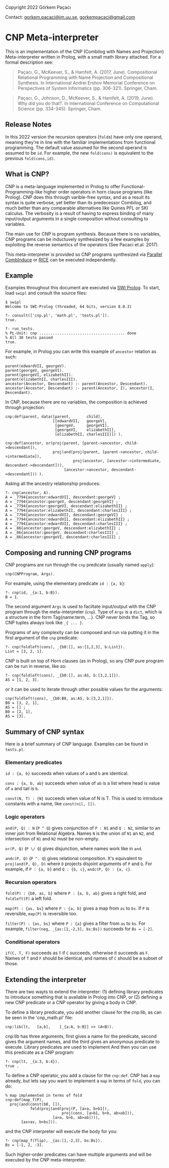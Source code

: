 Copyright 2022 Görkem Paçacı

Contact: gorkem.pacaci@im.uu.se, gorkempacaci@gmail.com

# CNP Meta-interpreter

This is an implementation of the CNP (Combilog with Names and Projection) Meta-interpreter written in Prolog, with a small math library attached. For a formal description see:

> Paçacı, G., McKeever, S., & Hamfelt, A. (2017, June). Compositional Relational Programming with Name Projection and Compositional Synthesis. In International Andrei Ershov Memorial Conference on Perspectives of System Informatics (pp. 306-321). Springer, Cham.

> Paçacı, G., Johnson, D., McKeever, S., & Hamfelt, A. (2019, June). Why did you do that?. In International Conference on Computational Science (pp. 334-345). Springer, Cham.

## Release Notes

In this 2022 version the recursion operators (`fold`s) have only one operand, meaning they're in line with the familiar implementations from functional programming. The default value assumed for the second operand is assumed to be `id`. For example, the new `fold(cons)` is equivalent to the previous `fold(cons,id)`. 

## What is CNP?

CNP is a meta-language implemented in Prolog to offer Functional-Programming-like higher order operators in horn clause programs (like Prolog). CNP does this through varible-free syntax, and as a result its syntax is quite verbose, yet better than its predecessor Combilog, and much better than any comparable alternatives like Quines PFL or SKI calculus. The verbosity is a result of having to express binding of many input/output arguments in a single composition without consulting to variables.

The main use for CNP is program synthesis. Because there is no variables, CNP programs can be inductuvely synthesized by a few examples by exploiting the reverse semantics of the operators (See Pacaci et.al. 2017).

This meta-interpreter is provided so CNP programs synthesized via [Parallel CombInduce](https://github.com/gorkempacaci/CombInduce) or [RICE](https://github.com/UppsalaIM/rice) can be executed independently.

## Example

Examples throughout this document are executed via [SWI Prolog](https://www.swi-prolog.org). To start, load `swipl` and consult the source files:
```
$ swipl
Welcome to SWI-Prolog (threaded, 64 bits, version 8.0.3)

?- consult(['cnp.pl', 'math.pl', 'tests.pl']).
true.

?- run_tests.
% PL-Unit: cnp ...................................... done
% All 38 tests passed
true.
```

For example, in Prolog you can write this example of `ancestor` relation as such:

```
parent(edwardVII, georgeV).
parent(georgeV, georgeVI).
parent(georgeVI, elizabethII).
parent(elizabethII, charlesIII).
ancestor(Ancestor, Descendant) :- parent(Ancestor, Descendant).
ancestor(Ancestor, Descendant) :- parent(Ancestor, I), ancestor(I, Descendant).
```

In CNP, because there are no variables, the composition is achieved through projection:
```
cnp:def(parent, data([parent,       child],
                     [[edwardVII,   georgeV],
                      [georgeV,     georgeVI],
                      [georgeVI,    elizabethII],
                      [elizabethII, charlesIII]]) ).

cnp:def(ancestor, or(proj(parent, [parent->ancestor, child->descendant]),
                     proj(and(proj(parent, [parent->ancestor, child->intermediate]),
                              proj(ancestor, [ancestor->intermediate, descendant->descendant])),
                          [ancestor->ancestor, descendant->descendant])) ).
```

Asking all the ancestry relationship produces:
```
?- cnp(ancestor, A).
A = _7794{ancestor:edwardVII, descendant:georgeV} ;
A = _7794{ancestor:georgeV, descendant:georgeVI} ;
A = _7794{ancestor:georgeVI, descendant:elizabethII} ;
A = _7794{ancestor:elizabethII, descendant:charlesIII} ;
A = _7794{ancestor:edwardVII, descendant:georgeVI} ;
A = _7794{ancestor:edwardVII, descendant:elizabethII} ;
A = _7794{ancestor:edwardVII, descendant:charlesIII} ;
A = _86{ancestor:georgeV, descendant:elizabethII} ;
A = _86{ancestor:georgeV, descendant:charlesIII} ;
A = _86{ancestor:georgeVI, descendant:charlesIII} ;
```

## Composing and running CNP programs

CNP programs are run through the `cnp` predicate (usually named `apply`):
```
cnp(CNPProgram, Args).
```

For example, using the elementary predicate `id : {a, b}`:
```
?- cnp(id, _{a:1, b:B}).
B = 1.
```

The second argument `Args` is used to faciltate input/output with the CNP program through the meta-interpreter (`cnp`). Type of `Args` is a `dict`, which is a structure in the form Tag{name:term, ...}. CNP never binds the Tag, so CNP tuples always look like `_{ ... }`.

Programs of any complexity can be composed and run via putting it in the first argument of the `cnp` predicate:
```
?- cnp(foldleft(cons), _{b0:[], as:[1,2,3], b:List}).
List = [3, 2, 1].
```

CNP is built on top of Horn clauses (as in Prolog), so any CNP pure program can be run in reverse, like so:
```
?- cnp(foldleft(cons), _{b0:[], as:AS, b:[3,2,1]}).
AS = [1, 2, 3].
```

or it can be used to iterate through other possible values for the arguments:
```
cnp(foldleft(cons), _{b0:B0, as:AS, b:[3,2,1]}).
B0 = [3, 2, 1],
AS = [] ;
B0 = [2, 1],
AS = [3].
```

## Summary of CNP syntax

Here is a brief summary of CNP language. Examples can be found in `tests.pl`. 

### Elementary predicates
`id : {a, b}` succeeds when values of `a` and `b` are identical. 

`cons : {a, b, ab}` succeeds when value of `ab` is a list where head is value of `a` and tail is `b`.

`const(N, T) : {N}` succeeds when value of N is T. This is used to introduce constants with a name, like `const(nil, [])`.

### Logic operators
`and(P, Q) : N` (`P ^ Q`) gives conjunction of `P : N1` and `Q : N2`, similar to an inner join from Relational Algebra. Names `N` is the union of `N1` an `N2`, and intersection of `N1` and `N2` must be non-empty.

`or(P, Q)` (`P \/ Q`) gives disjunction, where names work like in `and`. 

`andc(P, Q)` (`P ^. Q`) gives relational composition. It's equivalent to `proj(and(P, Q), D)` where `D` projects disjoint arguments of `P` and `Q`. For example, if `P : {a, b}` and `Q : {b, c}`, `andc(P, Q) : {a, c}`.

### Recursion operators

`fold(P) : {b0, as, b}` where `P : {a, b, ab}` gives a right fold, and `foldleft(P)` a left fold.

`map(P) : {as, bs}` where `P : {a, b}` gives a map from `as` to `bs`. If `P` is reversible, `map(P)` is reversible too. 

`filter(P) : {as, bs}` where `P : {a}` gives a filter from `as` to `bs`. For example, `filter(neg, _{as:[1,-2,3], bs:Bs})` succeeds for `Bs = [-2]`.

### Conditional operators

`if(C, T, F)` succeeds as `T` if `C` succeeds, otherwise it succeeds as `F`. Names of `T` and `F` should be identical, and names of `C` should be a subset of those.

## Extending the interpreter

There are two wayts to extend the interpreter: (1) defining library predicates to introduce something that is available in Prolog into CNP, or (2) defining a new CNP predicate or a CNP operator by giving a body in CNP.

To define a library predicate, you add another clause for the cnp:lib, as can be seen in the 'cnp_math.pl' file:
```
cnp:lib(lt,   [a,b],    [_{a:A, b:B}] >> (A<B)).
```
cnp:lib has three arguments, first gives a name for the predicate, second gives the argument names, and the third gives an anonymous predicate to execute. Library predicates are used to implement 
And then you can use this predicate as a CNP program:
```
?- cnp(lt, _{a:3, b:4}).
true .
```

To define a CNP operator, you add a clause for the `cnp:def`. CNP has a `map` already, but lets say you want to implement a `map` in terms of `fold`, you can do:
```
% map implemented in terms of fold
cnp:def(map_f(P),
  proj(and(const(b0, []),
           fold(proj(and(proj(P, [a>a, b>b1]),
                         proj(cons, [a>b1, b>b, ab>ab])),
                     [a>a, b>b, ab>ab]))),
       [as>as, b>bs])).
```
and the CNP interpreter will execute the body for you:
```
?- cnp(map_f(flip), _{as:[1,-2,3], bs:Bs}).
Bs = [-1, 2, -3].
```
Such higher-order predicates can have multiple arguments and will be executed by the CNP meta-interpreter. 
